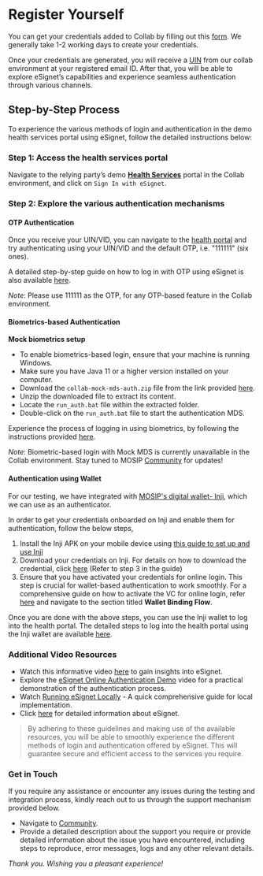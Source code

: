# Register Yourself

You can get your credentials added to Collab by filling out this [form](https://docs.google.com/forms/d/e/1FAIpQLSc2I0CQqlYRIrEmcJ3J3tKlYOVNcYNj88YZe4MMwU2RZTrjOA/viewform). We generally take 1-2 working days to create your credentials.

Once your credentials are generated, you will receive a [UIN](https://docs.mosip.io/1.2.0/id-lifecycle-management/identifiers#uin) from our collab environment at your registered email ID. After that, you will be able to explore eSignet’s capabilities and experience seamless authentication through various channels.

## Step-by-Step Process

To experience the various methods of login and authentication in the demo health services portal using eSignet, follow the detailed instructions below:

### Step 1: Access the health services portal

Navigate to the relying party’s demo [**Health Services**](https://healthservices-esignet.collab.mosip.net/) portal in the Collab environment, and click on `Sign In with eSignet`.

### Step 2: Explore the various authentication mechanisms

#### OTP Authentication

Once you receive your UIN/VID, you can navigate to the [health portal](https://healthservices-esignet.collab.mosip.net/) and try authenticating using your UIN/VID and the default OTP, i.e. "111111" (six ones).

A detailed step-by-step guide on how to log in with OTP using eSignet is also available [here](../end-user-guide/login-with-otp/).

_Note_: Please use 111111 as the OTP, for any OTP-based feature in the Collab environment.

#### Biometrics-based Authentication

**Mock biometrics setup**

* To enable biometrics-based login, ensure that your machine is running Windows.
* Make sure you have Java 11 or a higher version installed on your computer.
* Download the `collab-mock-mds-auth.zip` file from the link provided [here](https://drive.google.com/drive/folders/14q7E5pZtfj0eimF3JGzlVfU4eV-MRPCQ).
* Unzip the downloaded file to extract its content.
* Locate the `run_auth.bat` file within the extracted folder.
* Double-click on the `run_auth.bat` file to start the authentication MDS.

Experience the process of logging in using biometrics, by following the instructions provided [here](../end-user-guide/login-with-biometrics/).

_Note_: Biometric-based login with Mock MDS is currently unavailable in the Collab environment. Stay tuned to MOSIP [Community](https://community.mosip.io/) for updates!

#### Authentication using Wallet

For our testing, we have integrated with [MOSIP's digital wallet- Inji](https://docs.mosip.io/inji), which we can use as an authenticator.

In order to get your credentials onboarded on Inji and enable them for authentication, follow the below steps,

1. Install the Inji APK on your mobile device using [this guide to set up and use Inji](https://docs.mosip.io/inji/inji-mobile-wallet/sandbox-details/inji-setup-guide)
2. Download your credentials on Inji. For details on how to download the credential, click [here](https://docs.mosip.io/1.2.0/collab-getting-started-guide/collab-inji-setup-guide) (Refer to step 3 in the guide)
3. Ensure that you have activated your credentials for online login. This step is crucial for wallet-based authentication to work smoothly. For a comprehensive guide on how to activate the VC for online login, refer [here](https://docs.mosip.io/1.2.0/modules/inji-user-guide#wallet-binding-flow) and navigate to the section titled **Wallet Binding Flow**.

Once you are done with the above steps, you can use the Inji wallet to log into the health portal. The detailed steps to log into the health portal using the Inji wallet are available [here](../end-user-guide/login-with-qr-code/).

### Additional Video Resources

* Watch this informative video [here](https://www.youtube.com/watch?v=ZfUPRv71s\_0,) to gain insights into eSignet.
* Explore the [eSignet Online Authentication Demo](https://www.youtube.com/watch?v=uNKlmw9KRFg) video for a practical demonstration of the authentication process.
* Watch [Running eSignet Locally](https://youtu.be/nmIZl6Tmt68?si=odKFq3UUQrV1kb6H) - A quick comprehensive guide for local implementation.
* Click [here](https://docs.esignet.io/) for detailed information about eSignet.

> By adhering to these guidelines and making use of the available resources, you will be able to smoothly experience the different methods of login and authentication offered by eSignet. This will guarantee secure and efficient access to the services you require.

### Get in Touch

If you require any assistance or encounter any issues during the testing and integration process, kindly reach out to us through the support mechanism provided below.

* Navigate to [Community](https://community.mosip.io/).
* Provide a detailed description about the support you require or provide detailed information about the issue you have encountered, including steps to reproduce, error messages, logs and any other relevant details.

_Thank you. Wishing you a pleasant experience!_
